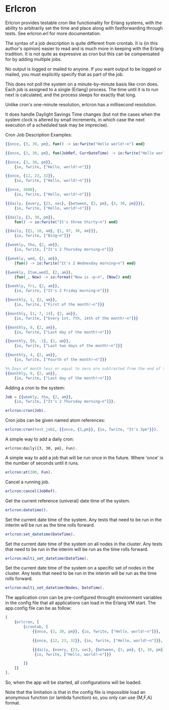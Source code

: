 Erlcron
=======

Erlcron provides testable cron like functionality for Erlang
systems, with the ability to arbitrarily set the time and place along
with fastforwarding through tests. See erlcron.erl for more
documentation.

The syntax of a job description is quite different from crontab.  It is
(in this author's opinion) easier to read and is much more in keeping
with the Erlang tradition.  It is not quite as expressive as cron but
this can be compensated for by adding multiple jobs.

No output is logged or mailed to anyone.  If you want output to be
logged or mailed, you must explicitly specify that as part of the job.

This does not poll the system on a minute-by-minute basis like cron
does.  Each job is assigned to a single (Erlang) process.  The time
until it is to run next is calculated, and the process sleeps for
exactly that long.

Unlike cron's one-minute resolution, erlcron has a millisecond resolution.

It does handle Daylight Savings Time changes (but not the cases when the
system clock is altered by small increments, in which case the next
execution of a scheduled task may be imprecise).

Cron Job Description Examples:

```erlang
{{once, {3, 30, pm}, fun() -> io:fwrite("Hello world!~n") end}

{{once, {3, 30, pm}, fun(JobRef, CurrDateTime) -> io:fwrite("Hello world!~n") end}

{{once, {3, 30, pm}},
    {io, fwrite, ["Hello, world!~n"]}}

{{once, {12, 23, 32}},
    {io, fwrite, ["Hello, world!~n"]}}

{{once, 3600},
    {io, fwrite, ["Hello, world!~n"]}}

{{daily, {every, {23, sec}, {between, {3, pm}, {3, 30, pm}}}},
    {io, fwrite, ["Hello, world!~n"]}}

{{daily, {3, 30, pm}},
    fun() -> io:fwrite("It's three thirty~n") end}

{{daily, [{1, 10, am}, {1, 07, 30, am}]},
    {io, fwrite, ["Bing~n"]}}

{{weekly, thu, {2, am}},
    {io, fwrite, ["It's 2 Thursday morning~n"]}}

{{weekly, wed, {2, am}},
    {fun() -> io:fwrite("It's 2 Wednesday morning~n") end}

{{weekly, [tue,wed], {2, am}},
    {fun(_, Now) -> io:format("Now is ~p~n", [Now]) end}

{{weekly, fri, {2, am}},
    {io, fwrite, ["It's 2 Friday morning~n"]}}

{{monthly, 1, {2, am}},
    {io, fwrite, ["First of the month!~n"]}}

{{monthly, [1, 7, 14], {2, am}},
    {io, fwrite, ["Every 1st, 7th, 14th of the month!~n"]}}

{{monthly, 0, {2, am}},
    {io, fwrite, ["Last day of the month!~n"]}}

{{monthly, [0, -1], {2, am}},
    {io, fwrite, ["Last two days of the month!~n"]}}

{{monthly, 4, {2, am}},
    {io, fwrite, ["Fourth of the month!~n"]}}

%% Days of month less or equal to zero are subtracted from the end of the month
{{monthly, 0, {2, am}},
    {io, fwrite, ["Last day of the month!~n"]}}
```

Adding a cron to the system:

```erlang
Job = {{weekly, thu, {2, am}},
    {io, fwrite, ["It's 2 Thursday morning~n"]}}.

erlcron:cron(Job).
```

Cron jobs can be given named atom references:

```erlang
erlcron:cron(test_job1, {{once, {3,pm}}, {io, fwrite, "It's 3pm"}}).
```

A simple way to add a daily cron:

    erlcron:daily({3, 30, pm}, Fun).

A simple way to add a job that will be run once in the future. Where
'once' is the number of seconds until it runs.

```erlang
erlcron:at(300, Fun).
```

Cancel a running job.

```erlang
erlcron:cancel(JobRef).
```

Get the current reference (univeral) date time of the system.

```erlang
erlcron:datetime().
```

Set the current date time of the system. Any tests that need to be run
in the interim will be run as the time rolls forward.

```erlang
erlcron:set_datetime(DateTime).
```

Set the current date time of the system on all nodes in the
cluster. Any tests that need to be run in the interim will be run as
the time rolls forward.

```erlang
erlcron:multi_set_datetime(DateTime).
```

Set the current date time of the system on a specific set of nodes in
the cluster. Any tests that need to be run in the interim will be run
as the time rolls forward.

```erlang
erlcron:multi_set_datetime(Nodes, DateTime).
```

The application cron can be pre-configured throught environment variables
in the config file that all applications can load in the Erlang VM start.
The app.config file can be as follow:

```erlang
[
    {erlcron, [
        {crontab, [
            {{once, {3, 30, pm}}, {io, fwrite, ["Hello, world!~n"]}},

            {{once, {12, 23, 32}}, {io, fwrite, ["Hello, world!~n"]}},

            {{daily, {every, {23, sec}, {between, {3, pm}, {3, 30, pm}}}},
             {io, fwrite, ["Hello, world!~n"]}}

        ]}
    ]}
].
```

So, when the app will be started, all configurations will be loaded.

Note that the limitation is that in the config file is impossible load an
anonymous function (or lambda function) so, you only can use {M,F,A} format.
